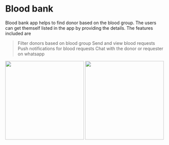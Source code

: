 # Blood bank

Blood bank app helps to find donor based on the blood group. The users can get themself listed in the app by providing the details. The features included are

> Filter donors based on blood group
> Send and view blood requests
> Push notifications for blood requests
> Chat with the donor or requester on whatsapp

<img src="https://i.imgur.com/Hv1yKUb.png" width="250">       <img src="https://i.imgur.com/udYE0Bo.png" width="250">
